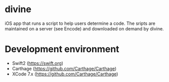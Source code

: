 # divine
iOS app that runs a script to help users determine a code. The sripts are maintained on a server (see Encode) and downloaded on demand by divine. 

# Development environment
* Swift2 (https://swift.org)
* Carthage (https://github.com/Carthage/Carthage)
* XCode 7.x (https://github.com/Carthage/Carthage)